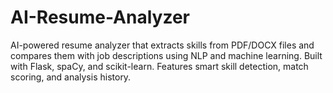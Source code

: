 # AI-Resume-Analyzer
AI-powered resume analyzer that extracts skills from PDF/DOCX files and compares them with job descriptions using NLP and machine learning. Built with Flask, spaCy, and scikit-learn. Features smart skill detection, match scoring, and analysis history.
